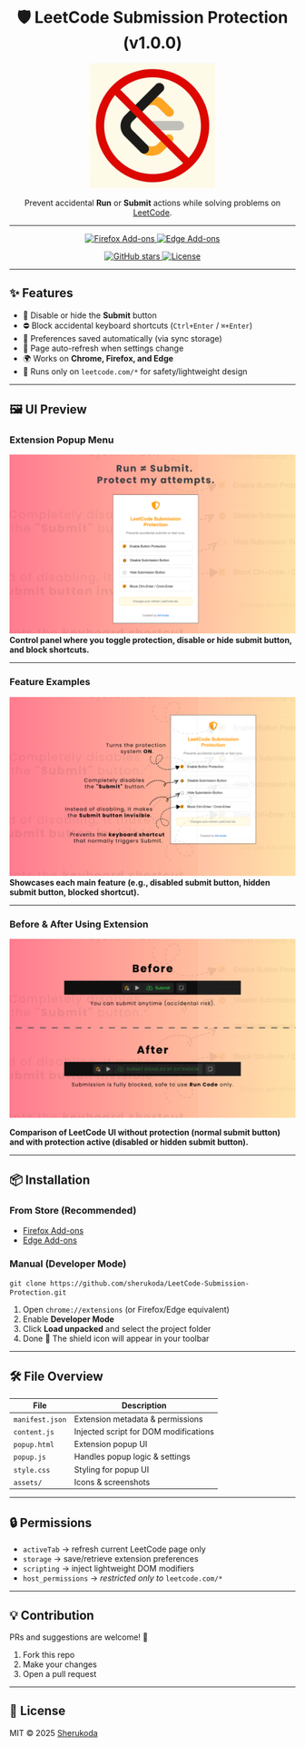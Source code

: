 <h1 align="center">🛡️ LeetCode Submission Protection (v1.0.0)</h1>

<p align="center">
  <a href="https://github.com/sherukoda/LeetCode-Submission-Protection" target="_blank" rel="noreferrer noopener">
    <img width="220" alt="LeetCode Submission Protection Mascot" src="./assets/icons/icon.png">
  </a>
</p>

<p align="center">
  Prevent accidental <b>Run</b> or <b>Submit</b> actions while solving problems on 
  <a href="https://leetcode.com">LeetCode</a>.
</p>

---

<p align="center">
  <!-- Replace with real store links after publishing -->
  <a href="https://addons.mozilla.org/en-US/firefox/addon/leetcode-submission-protection/">
    <img alt="Firefox Add-ons" src="https://img.shields.io/badge/Firefox-FF7139?style=for-the-badge&logo=firefox-browser&logoColor=white">
  </a>
  <a href="https://microsoftedge.microsoft.com/addons/detail/leetcode-submission-prote/ogkkbklelkhjfchmejdcjiflnjkhemaj">
    <img alt="Edge Add-ons" src="https://img.shields.io/badge/Edge-0078D7?style=for-the-badge&logo=microsoft-edge&logoColor=white">
  </a>
</p>

<p align="center">
  <a href="https://github.com/sherukoda/LeetCode-Submission-Protection/stargazers">
    <img alt="GitHub stars" src="https://img.shields.io/github/stars/sherukoda/LeetCode-Submission-Protection?style=for-the-badge">
  </a>
  <a href="https://github.com/sherukoda/LeetCode-Submission-Protection/blob/main/LICENSE">
    <img alt="License" src="https://img.shields.io/github/license/sherukoda/LeetCode-Submission-Protection?style=for-the-badge">
  </a>
</p>

---

## ✨ Features

- 🧷 Disable or hide the **Submit** button  
- ⛔ Block accidental keyboard shortcuts (`Ctrl+Enter` / `⌘+Enter`)  
- 💾 Preferences saved automatically (via sync storage)  
- 🔁 Page auto-refresh when settings change  
- 🌍 Works on **Chrome, Firefox, and Edge**  
- 🎯 Runs only on `leetcode.com/*` for safety/lightweight design  

---

## 🖼️ UI Preview

### Extension Popup Menu
![Popup Menu](./assets/images/1.png)  
**Control panel where you toggle protection, disable or hide submit button, and block shortcuts.**

---

### Feature Examples
![Submit Button Disabled](./assets/images/2.png)  
**Showcases each main feature (e.g., disabled submit button, hidden submit button, blocked shortcut).**

---

### Before & After Using Extension
![Before and After](./assets/images/3.png)

**Comparison of LeetCode UI without protection (normal submit button) and with protection active (disabled or hidden submit button).**


---

## 📦 Installation

### From Store (Recommended)

- [Firefox Add-ons](https://addons.mozilla.org/en-US/firefox/addon/leetcode-submission-protection/)  
- [Edge Add-ons](https://microsoftedge.microsoft.com/addons/detail/leetcode-submission-prote/ogkkbklelkhjfchmejdcjiflnjkhemaj)  

### Manual (Developer Mode)

```
git clone https://github.com/sherukoda/LeetCode-Submission-Protection.git
```

1. Open `chrome://extensions` (or Firefox/Edge equivalent)  
2. Enable **Developer Mode**  
3. Click **Load unpacked** and select the project folder  
4. Done 🎉 The shield icon will appear in your toolbar

---

## 🛠️ File Overview

| File            | Description                           |
|-----------------|---------------------------------------|
| `manifest.json` | Extension metadata & permissions      |
| `content.js`    | Injected script for DOM modifications |
| `popup.html`    | Extension popup UI                    |
| `popup.js`      | Handles popup logic & settings        |
| `style.css`     | Styling for popup UI                  |
| `assets/`       | Icons & screenshots                   |

---

## 🔒 Permissions

- `activeTab` → refresh current LeetCode page only  
- `storage` → save/retrieve extension preferences  
- `scripting` → inject lightweight DOM modifiers  
- `host_permissions` → *restricted only to* `leetcode.com/*`  

---

## 💡 Contribution

PRs and suggestions are welcome! 🚀  
1. Fork this repo  
2. Make your changes  
3. Open a pull request  

---

## 📃 License

MIT © 2025 [Sherukoda](https://github.com/sherukoda)
